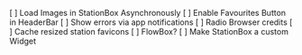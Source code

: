 [ ] Load Images in StationBox Asynchronously
[ ] Enable Favourites Button in HeaderBar
[ ] Show errors via app notifications
[ ] Radio Browser credits
[ ] Cache resized station favicons
[ ] FlowBox?
[ ] Make StationBox a custom Widget
